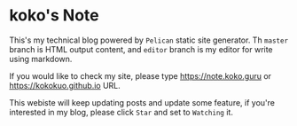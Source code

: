 # koko's Note
This's my technical blog powered by `Pelican` static site generator. Th `master` branch is HTML output content, and `editor` branch is my editor for write using markdown.

If you would like to check my site, please type https://note.koko.guru or https://kokokuo.github.io URL.

This webiste will keep updating posts and update some feature, if you're interested in my blog, please click `Star` and set to `Watching` it.



